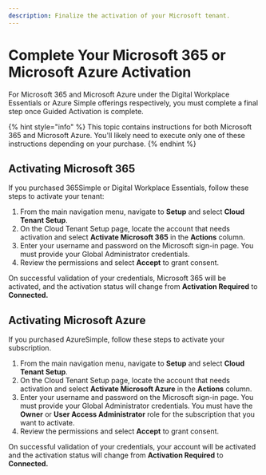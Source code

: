 ```yaml
---
description: Finalize the activation of your Microsoft tenant.
---
```


# Complete Your Microsoft 365 or Microsoft Azure Activation

For Microsoft 365 and Microsoft Azure under the Digital Workplace Essentials or Azure Simple offerings respectively, you must complete a final step once Guided Activation is complete.

{% hint style="info" %}
This topic contains instructions for both Microsoft 365 and Microsoft Azure. You'll likely need to execute only one of these instructions depending on your purchase.
{% endhint %}

## Activating Microsoft 365

If you purchased 365Simple or Digital Workplace Essentials, follow these steps to activate your tenant:

1. From the main navigation menu, navigate to **Setup** and select **Cloud Tenant Setup**.
2. On the Cloud Tenant Setup page, locate the account that needs activation and select **Activate Microsoft 365** in the **Actions** column.
3. Enter your username and password on the Microsoft sign-in page. You must provide your Global Administrator credentials.
4. Review the permissions and select **Accept** to grant consent.

On successful validation of your credentials, Microsoft 365 will be activated, and the activation status will change from **Activation Required** to **Connected.**

## Activating Microsoft Azure

If you purchased AzureSimple, follow these steps to activate your subscription.

1. From the main navigation menu, navigate to **Setup** and select **Cloud Tenant Setup**.
2. On the Cloud Tenant Setup page, locate the account that needs activation and select **Activate Microsoft Azure** in the **Actions** column.
3. Enter your username and password on the Microsoft sign-in page. You must provide your Global Administrator credentials. You must have the **Owner** or **User Access Administrator** role for the subscription that you want to activate.
4. Review the permissions and select **Accept** to grant consent.

On successful validation of your credentials, your account will be activated and the activation status will change from **Activation Required** to **Connected.**
